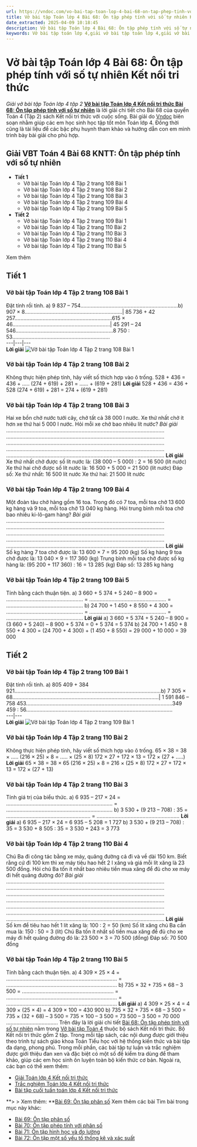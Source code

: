 ```yaml
---
url: https://vndoc.com/vo-bai-tap-toan-lop-4-bai-68-on-tap-phep-tinh-voi-so-tu-nhien-ket-noi-tri-thuc-316075
title: Vở bài tập Toán lớp 4 Bài 68: Ôn tập phép tính với số tự nhiên Kết nối tri thức - Giải vở bài tập Toán lớp 4 tập 2 - VnDoc.com
date_extracted: 2025-04-09 10:18:45
description: Vở bài tập Toán lớp 4 Bài 68: Ôn tập phép tính với số tự nhiên Kết nối tri thức là tài liệu giúp các em ôn tập lại hệ thống các bài tập rèn luyện kỹ năng giải vở bài tập Toán 4 tập 2.
keywords: Vở bài tập toán lớp 4,giải vở bài tập toán lớp 4,giải vở bài tập toán lớp 4 tập 2,Vở bài tập toán lớp 4 Kết nối,vở bài tập toán lớp 4 tập 2 trang 108,vở bài tập Toán lớp 4 bài 68,Bài 68 Ôn tập phép tính với số tự nhiên,Giải bài tập Toán lớp 4,toán lớp 4 tập 2,giải bài tập SBT toán lớp 4,bài tập toán lớp 4 có đáp án,giải bài tập toán lớp 4 bài 68,toán lớp 4 bài 68,bài tập toán lớp 4,giải VBT toán lớp 4 KNTT,Ôn tập phép tính với số tự nhiên
---
```


# Vở bài tập Toán lớp 4 Bài 68: Ôn tập phép tính với số tự nhiên Kết nối tri thức
 _Giải vở bài tập Toán lớp 4 tập 2_
**[Vở bài tập Toán lớp 4 Kết nối tri thức Bài 68: Ôn tập phép tính với số tự nhiên](<https://vndoc.com/vo-bai-tap-toan-lop-4-bai-68-on-tap-phep-tinh-voi-so-tu-nhien-ket-noi-tri-thuc-316075>)** là lời giải chi tiết cho Bài 68 của quyển Toán 4 \(Tập 2\) sách Kết nối tri thức với cuộc sống. Bài giải do [Vndoc](<https://vndoc.com/>) biên soạn nhằm giúp các em học sinh học tập tốt môn Toán lớp 4. Đồng thời cũng là tài liệu để các bậc phụ huynh tham khảo và hướng dẫn con em mình trình bày bài giải cho phù hợp.
## **Giải VBT Toán 4 Bài 68 KNTT: Ôn tập phép tính với số tự nhiên**
  * **Tiết 1**
    * Vở bài tập Toán lớp 4 Tập 2 trang 108 Bài 1
    * Vở bài tập Toán lớp 4 Tập 2 trang 108 Bài 2
    * Vở bài tập Toán lớp 4 Tập 2 trang 108 Bài 3
    * Vở bài tập Toán lớp 4 Tập 2 trang 109 Bài 4
    * Vở bài tập Toán lớp 4 Tập 2 trang 109 Bài 5
  * **Tiết 2**
    * Vở bài tập Toán lớp 4 Tập 2 trang 109 Bài 1
    * Vở bài tập Toán lớp 4 Tập 2 trang 110 Bài 2
    * Vở bài tập Toán lớp 4 Tập 2 trang 110 Bài 3
    * Vở bài tập Toán lớp 4 Tập 2 trang 110 Bài 4
    * Vở bài tập Toán lớp 4 Tập 2 trang 110 Bài 5

Xem thêm
## **Tiết 1**
### **Vở bài tập Toán lớp 4 Tập 2 trang 108 Bài 1**
Đặt tính rồi tính.
a\) 9 837 – 754..................................................................b\) 907 × 8..................................................................| 85 736 + 42 257..................................................................615 × 46..................................................................| 45 291 – 24 546..................................................................8 750 : 53..................................................................  
---|---|---  
**Lời giải**
![Vở bài tập Toán lớp 4 Tập 2 trang 108 Bài 1](https://i.vdoc.vn/data/image/2024/03/02/giai-vbt-toan-4-kntt-bai-68-on-tap-phep-tinh-voi-so-tu-nhien-1.jpg)
### **Vở bài tập Toán lớp 4 Tập 2 trang 108 Bài 2**
Không thực hiện phép tính, hãy viết số thích hợp vào ô trống.
528 + 436 = 436 + .....
\(274 + 619\) + 281 = ...... + \(619 + 281\)
**Lời giải**
528 + 436 = 436 + 528
\(274 + 619\) + 281 = 274 \+ \(619 + 281\)
### **Vở bài tập Toán lớp 4 Tập 2 trang 108 Bài 3**
Hai xe bồn chở nước tưới cây, chở tất cả 38 000 l nước. Xe thứ nhất chở ít hơn xe thứ hai 5 000 l nước. Hỏi mỗi xe chở bao nhiêu lít nước?
_Bài giải_
……………………………………………………………………………………………..
……………………………………………………………………………………………..
……………………………………………………………………………………………..
……………………………………………………………………………………………..
……………………………………………………………………………………………..
**Lời giải**
Xe thứ nhất chở được số lít nước là:
\(38 000 – 5 000\) : 2 = 16 500 \(lít nước\)
Xe thứ hai chở được số lít nước là:
16 500 + 5 000 = 21 500 \(lít nước\)
Đáp số: Xe thứ nhất: 16 500 lít nước
Xe thứ hai: 21 500 lít nước
### **Vở bài tập Toán lớp 4 Tập 2 trang 109 Bài 4**
Một đoàn tàu chở hàng gồm 16 toa. Trong đó có 7 toa, mỗi toa chở 13 600 kg hàng và 9 toa, mỗi toa chở 13 040 kg hàng. Hỏi trung bình mỗi toa chở bao nhiêu ki-lô-gam hàng?
_Bài giải_
……………………………………………………………………………………………..
……………………………………………………………………………………………..
……………………………………………………………………………………………..
……………………………………………………………………………………………..
……………………………………………………………………………………………..
**Lời giải**
Số kg hàng 7 toa chở được là:
13 600 × 7 = 95 200 \(kg\)
Số kg hàng 9 toa chở được là:
13 040 × 9 = 117 360 \(kg\)
Trung bình mỗi toa chở được số kg hàng là:
\(95 200 + 117 360\) : 16 = 13 285 \(kg\)
Đáp số: 13 285 kg hàng
### **Vở bài tập Toán lớp 4 Tập 2 trang 109 Bài 5**
Tính bằng cách thuận tiện.
a\) 3 660 + 5 374 + 5 240 – 8 900 = ....................................................
= ....................................................
= ....................................................
b\) 24 700 + 1 450 + 8 550 + 4 300 = ....................................................
= ....................................................
= ....................................................
**Lời giải**
a\) 3 660 + 5 374 + 5 240 – 8 900 = \(3 660 + 5 240\) – 8 900 + 5 374
= 0 + 5 374
= 5 374
b\) 24 700 + 1 450 + 8 550 + 4 300 = \(24 700 + 4 300\) + \(1 450 + 8 550\)
= 29 000 + 10 000
= 39 000
## **Tiết 2**
### **Vở bài tập Toán lớp 4 Tập 2 trang 109 Bài 1**
Đặt tính rồi tính.
a\) 805 409 + 384 921...................................................................................................b\) 7 305 × 68...................................................................................................| 1 591 846 – 758 453...................................................................................................349 459 : 56...................................................................................................  
---|---  
**Lời giải**
![Vở bài tập Toán lớp 4 Tập 2 trang 109 Bài 1](https://i.vdoc.vn/data/image/2024/03/02/giai-vbt-toan-4-kntt-bai-68-on-tap-phep-tinh-voi-so-tu-nhien-2.jpg)
### **Vở bài tập Toán lớp 4 Tập 2 trang 110 Bài 2**
Không thực hiện phép tính, hãy viết số thích hợp vào ô trống.
65 × 38 = 38 × .....
\(216 × 25\) × 8 = ..... × \(25 × 8\)
172 × 27 + 172 × 13 = 172 × \(27 + .....\)
**Lời giải**
65 × 38 = 38 × 65
\(216 × 25\) × 8 = 216 × \(25 × 8\)
172 × 27 + 172 × 13 = 172 × \(27 + 13\)
### **Vở bài tập Toán lớp 4 Tập 2 trang 110 Bài 3**
Tính giá trị của biểu thức.
a\) 6 935 – 217 × 24 = ........................................................................
= ........................................................................
b\) 3 530 + \(9 213 – 708\) : 35 = .........................................................
= ........................................................
**Lời giải**
a\) 6 935 – 217 × 24 = 6 935 – 5 208
= 1 727
b\) 3 530 + \(9 213 – 708\) : 35 = 3 530 + 8 505 : 35
= 3 530 + 243
= 3 773
### **Vở bài tập Toán lớp 4 Tập 2 trang 110 Bài 4**
Chú Ba đi công tác bằng xe máy, quãng đường cả đi và về dài 150 km. Biết rằng cứ đi 100 km thì xe máy tiêu hao hết 2 l xăng và giá mỗi lít xăng là 23 500 đồng. Hỏi chú Ba tốn ít nhất bao nhiêu tiền mua xăng để đủ cho xe máy đi hết quãng đường đó?
_Bài giải_
……………………………………………………………………………………………..
……………………………………………………………………………………………..
……………………………………………………………………………………………..
……………………………………………………………………………………………..
……………………………………………………………………………………………..
……………………………………………………………………………………………..
……………………………………………………………………………………………..
**Lời giải**
Số km để tiêu hao hết 1 lít xăng là:
100 : 2 = 50 \(km\)
Số lít xăng chú Ba cần mua là:
150 : 50 = 3 \(lít\)
Chú Ba tốn ít nhất số tiền mua xăng để đủ cho xe máy đi hết quãng đường đó là:
23 500 × 3 = 70 500 \(đồng\)
Đáp số: 70 500 đồng
### **Vở bài tập Toán lớp 4 Tập 2 trang 110 Bài 5**
Tính bằng cách thuận tiện.
a\) 4 309 × 25 × 4 = ...........................................................................
= ...........................................................................
b\) 735 × 32 + 735 × 68 – 3 500 = ..............................................................
= ...........................................................................
= ...........................................................................
**Lời giải**
a\) 4 309 × 25 × 4 = 4 309 × \(25 × 4\)
= 4 309 × 100 = 430 900
b\) 735 × 32 + 735 × 68 – 3 500 = 735 × \(32 + 68\) – 3 500
= 735 × 100 – 3 500
= 73 500 – 3 500 = 70 000
...................................
Trên đây là lời giải chi tiết [Bài 68: Ôn tập phép tính với số tự nhiên](<https://vndoc.com/vo-bai-tap-toan-lop-4-bai-68-on-tap-phep-tinh-voi-so-tu-nhien-ket-noi-tri-thuc-316075>) nằm trong [Vở bài tập Toán 4](<https://vndoc.com/vo-bai-tap-toan-lop-4-ket-noi-tri-thuc>) thuộc bộ sách Kết nối tri thức. Bộ Kết nối tri thức gồm 2 tập. Trong mỗi tập sách, các nội dung được giới thiệu theo trình tự sách giáo khoa Toán Tiểu học với hệ thống kiến thức và bài tập đa dạng, phong phú. Trong mỗi phần, các bài tập tự luận và trắc nghiệm được giới thiệu đan xen và đặc biệt có một số đề kiểm tra dùng để tham khảo, giúp các em học sinh ôn luyện toàn bộ kiến thức cơ bản. Ngoài ra, các bạn có thể xem thêm:
  * [Giải Toán lớp 4 Kết nối tri thức](<https://vndoc.com/toan-lop-4-ket-noi-tri-thuc>)
  * [Trắc nghiệm Toán lớp 4 Kết nối tri thức](<https://vndoc.com/trac-nghiem-toan-lop-4-ket-noi>)
  * [Bài tập cuối tuần toán lớp 4 Kết nối tri thức](<https://vndoc.com/bai-tap-cuoi-tuan-toan-lop-4-ket-noi>)

**> > Xem thêm: **[Bài 69: Ôn tập phân số](<https://vndoc.com/vo-bai-tap-toan-lop-4-bai-69-on-tap-phan-so-ket-noi-tri-thuc-316076>)
Xem thêm các bài Tìm bài trong mục này khác:
  * [Bài 69: Ôn tập phân số](</vo-bai-tap-toan-lop-4-bai-69-on-tap-phan-so-ket-noi-tri-thuc-316076>)
  * [Bài 70: Ôn tập phép tính với phân số](</vo-bai-tap-toan-lop-4-bai-70-on-tap-phep-tinh-voi-phan-so-ket-noi-tri-thuc-316078>)
  * [Bài 71: Ôn tập hình học và đo lường](</vo-bai-tap-toan-lop-4-bai-71-on-tap-hinh-hoc-va-do-luong-ket-noi-tri-thuc-316089>)
  * [Bài 72: Ôn tập một số yếu tố thống kê và xác suất](</vo-bai-tap-toan-lop-4-bai-72-on-tap-mot-so-yeu-to-thong-ke-va-xac-suat-ket-noi-tri-thuc-316091>)

